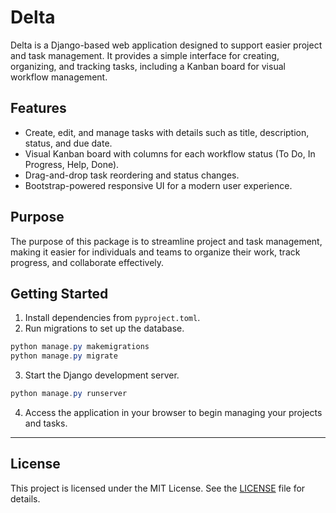 # Delta

Delta is a Django-based web application designed to support easier project and task management. It provides a simple interface for creating, organizing, and tracking tasks, including a Kanban board for visual workflow management.

## Features

- Create, edit, and manage tasks with details such as title, description, status, and due date.
- Visual Kanban board with columns for each workflow status (To Do, In Progress, Help, Done).
- Drag-and-drop task reordering and status changes.
- Bootstrap-powered responsive UI for a modern user experience.

## Purpose

The purpose of this package is to streamline project and task management, making it easier for individuals and teams to organize their work, track progress, and collaborate effectively.

## Getting Started

1. Install dependencies from `pyproject.toml`.
2. Run migrations to set up the database.
```powershell
python manage.py makemigrations
python manage.py migrate
```
3. Start the Django development server.
```powershell
python manage.py runserver
```
4. Access the application in your browser to begin managing your projects and tasks.

---

## License

This project is licensed under the MIT License. See the [LICENSE](LICENSE) file for details.
